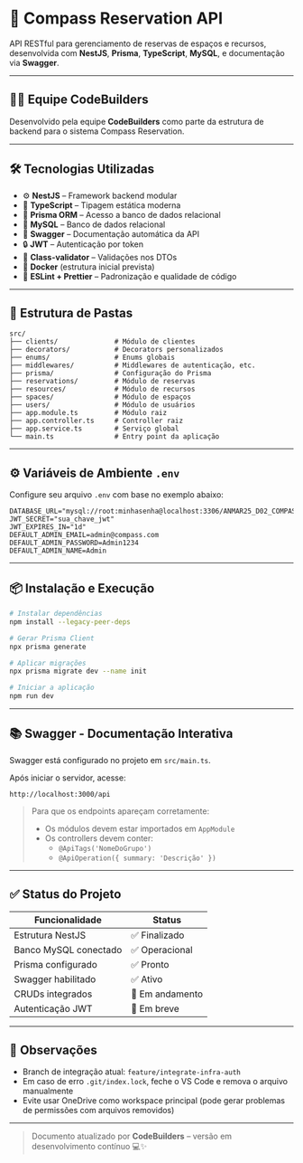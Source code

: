 # 🚀 Compass Reservation API

API RESTful para gerenciamento de reservas de espaços e recursos, desenvolvida com **NestJS**, **Prisma**, **TypeScript**, **MySQL**, e documentação via **Swagger**.

---

## 👨‍💻 Equipe CodeBuilders

Desenvolvido pela equipe **CodeBuilders** como parte da estrutura de backend para o sistema Compass Reservation.

---

## 🛠️ Tecnologias Utilizadas

- ⚙️ **NestJS** – Framework backend modular
- 📘 **TypeScript** – Tipagem estática moderna
- 🧠 **Prisma ORM** – Acesso a banco de dados relacional
- 🐬 **MySQL** – Banco de dados relacional
- 🧾 **Swagger** – Documentação automática da API
- 🔒 **JWT** – Autenticação por token
- 📏 **Class-validator** – Validações nos DTOs
- 🐳 **Docker** (estrutura inicial prevista)
- 🧹 **ESLint + Prettier** – Padronização e qualidade de código

---

## 📁 Estrutura de Pastas

```
src/
├── clients/              # Módulo de clientes
├── decorators/           # Decorators personalizados
├── enums/                # Enums globais
├── middlewares/          # Middlewares de autenticação, etc.
├── prisma/               # Configuração do Prisma
├── reservations/         # Módulo de reservas
├── resources/            # Módulo de recursos
├── spaces/               # Módulo de espaços
├── users/                # Módulo de usuários
├── app.module.ts         # Módulo raiz
├── app.controller.ts     # Controller raiz
├── app.service.ts        # Serviço global
└── main.ts               # Entry point da aplicação
```

---

## ⚙️ Variáveis de Ambiente `.env`

Configure seu arquivo `.env` com base no exemplo abaixo:

```env
DATABASE_URL="mysql://root:minhasenha@localhost:3306/ANMAR25_D02_COMPASSRESERVATION"
JWT_SECRET="sua_chave_jwt"
JWT_EXPIRES_IN="1d"
DEFAULT_ADMIN_EMAIL=admin@compass.com
DEFAULT_ADMIN_PASSWORD=Admin1234
DEFAULT_ADMIN_NAME=Admin
```

---

## 📦 Instalação e Execução

```bash
# Instalar dependências
npm install --legacy-peer-deps

# Gerar Prisma Client
npx prisma generate

# Aplicar migrações
npx prisma migrate dev --name init

# Iniciar a aplicação
npm run dev
```

---

## 📚 Swagger - Documentação Interativa

Swagger está configurado no projeto em `src/main.ts`.

Após iniciar o servidor, acesse:
```
http://localhost:3000/api
```

> Para que os endpoints apareçam corretamente:
> - Os módulos devem estar importados em `AppModule`
> - Os controllers devem conter:
>   - `@ApiTags('NomeDoGrupo')`
>   - `@ApiOperation({ summary: 'Descrição' })`

---

## ✅ Status do Projeto

| Funcionalidade             | Status         |
|----------------------------|----------------|
| Estrutura NestJS           | ✅ Finalizado  |
| Banco MySQL conectado      | ✅ Operacional |
| Prisma configurado         | ✅ Pronto      |
| Swagger habilitado         | ✅ Ativo       |
| CRUDs integrados           | 🚧 Em andamento|
| Autenticação JWT           | 🚧 Em breve    |

---

## 📌 Observações

- Branch de integração atual: `feature/integrate-infra-auth`
- Em caso de erro `.git/index.lock`, feche o VS Code e remova o arquivo manualmente
- Evite usar OneDrive como workspace principal (pode gerar problemas de permissões com arquivos removidos)

---

> Documento atualizado por **CodeBuilders** – versão em desenvolvimento contínuo 💻✨
